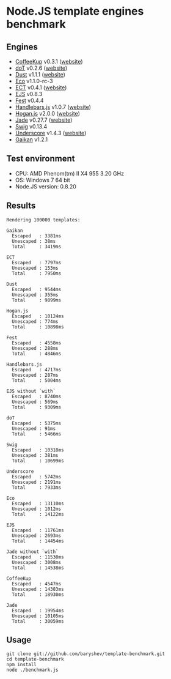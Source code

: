# Node.JS template engines benchmark

## Engines

- [CoffeeKup](https://github.com/mauricemach/coffeekup) v0.3.1 ([website](http://coffeekup.org/))
- [doT](https://github.com/olado/doT) v0.2.6 ([website](http://olado.github.com/doT/))
- [Dust](https://github.com/linkedin/dustjs) v1.1.1 ([website](http://linkedin.github.com/dustjs/))
- [Eco](https://github.com/sstephenson/eco) v1.1.0-rc-3
- [ECT](https://github.com/baryshev/ect) v0.4.1 ([website](http://ectjs.com/))
- [EJS](https://github.com/visionmedia/ejs) v0.8.3
- [Fest](https://github.com/mailru/fest) v0.4.4
- [Handlebars.js](https://github.com/wycats/handlebars.js/) v1.0.7 ([website](http://handlebarsjs.com/))
- [Hogan.js](https://github.com/twitter/hogan.js) v2.0.0 ([website](http://twitter.github.com/hogan.js/))
- [Jade](https://github.com/visionmedia/jade) v0.27.7 ([website](http://jade-lang.com/))
- [Swig](https://github.com/paularmstrong/swig) v0.13.4
- [Underscore](https://github.com/documentcloud/underscore) v1.4.3 ([website](http://underscorejs.org/))
- [Gaikan](https://github.com/Deathspike/gaikan) v1.2.1

## Test environment

- CPU: AMD Phenom(tm) II X4 955 3.20 GHz
- OS: Windows 7 64 bit
- Node.JS version: 0.8.20

## Results

	Rendering 100000 templates:
	 
	Gaikan
	  Escaped   : 3381ms
	  Unescaped : 38ms
	  Total     : 3419ms
	 
	ECT
	  Escaped   : 7797ms
	  Unescaped : 153ms
	  Total     : 7950ms
	 
	Dust
	  Escaped   : 9544ms
	  Unescaped : 355ms
	  Total     : 9899ms
	 
	Hogan.js
	  Escaped   : 10124ms
	  Unescaped : 774ms
	  Total     : 10898ms
	 
	Fest
	  Escaped   : 4558ms
	  Unescaped : 288ms
	  Total     : 4846ms
	 
	Handlebars.js
	  Escaped   : 4717ms
	  Unescaped : 287ms
	  Total     : 5004ms
	 
	EJS without `with`
	  Escaped   : 8740ms
	  Unescaped : 569ms
	  Total     : 9309ms
	 
	doT
	  Escaped   : 5375ms
	  Unescaped : 91ms
	  Total     : 5466ms
	 
	Swig
	  Escaped   : 10318ms
	  Unescaped : 381ms
	  Total     : 10699ms
	 
	Underscore
	  Escaped   : 5742ms
	  Unescaped : 2191ms
	  Total     : 7933ms
	 
	Eco
	  Escaped   : 13110ms
	  Unescaped : 1012ms
	  Total     : 14122ms
	 
	EJS
	  Escaped   : 11761ms
	  Unescaped : 2693ms
	  Total     : 14454ms
	 
	Jade without `with`
	  Escaped   : 11530ms
	  Unescaped : 3008ms
	  Total     : 14538ms
	 
	CoffeeKup
	  Escaped   : 4547ms
	  Unescaped : 14383ms
	  Total     : 18930ms
	 
	Jade
	  Escaped   : 19954ms
	  Unescaped : 10105ms
	  Total     : 30059ms

## Usage

	git clone git://github.com/baryshev/template-benchmark.git
	cd template-benchmark
	npm install
	node ./benchmark.js
